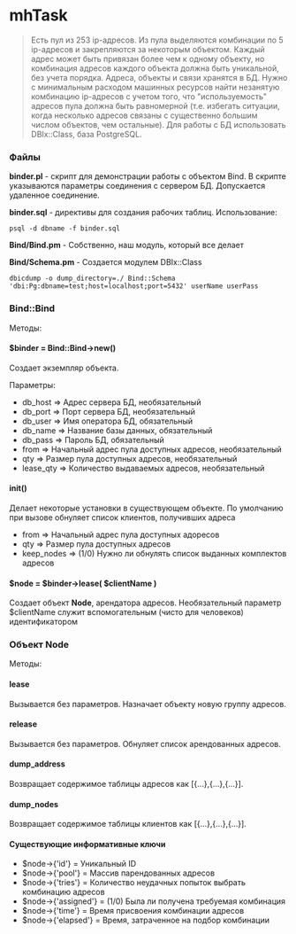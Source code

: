 # mhTask
>Есть пул из 253 ip-адресов. Из пула выделяются комбинации по 5 ip-адресов и закрепляются за некоторым объектом. Каждый адрес может быть привязан более чем к одному объекту, но комбинация адресов каждого объекта должна быть уникальной, без учета порядка. Адреса, объекты и связи хранятся в БД. Нужно с минимальным расходом машинных ресурсов найти незанятую комбинацию ip-адресов с учетом того, что "используемость" адресов пула должна быть равномерной (т.е. избегать ситуации, когда несколько адресов связаны с существенно большим числом объектов, чем остальные). Для работы с БД использовать DBIx::Class, база PostgreSQL.
### Файлы
**binder.pl** - скрипт для демонстрации работы с объектом Bind. В скрипте указываются параметры соединения с сервером БД. Допускается удаленное соединение.

**binder.sql** - директивы для создания рабочих таблиц. Использование: 

    psql -d dbname -f binder.sql
    
 **Bind/Bind.pm** - Собственно, наш модуль, который все делает
 
 **Bind/Schema.pm** - Создается модулем DBIx::Class
 
    dbicdump -o dump_directory=./ Bind::Schema 'dbi:Pg:dbname=test;host=localhost;port=5432' userName userPass
 ### Bind::Bind
 Методы:
 #### $binder = Bind::Bind->new()
 Создает экземпляр объекта.
 
 Параметры:
- db_host => Адрес сервера БД, необязательный
- db_port => Порт сервера БД, необязательный
- db_user => Имя оператора БД, обязательный
- db_name => Название базы данных, обязательный
- db_pass => Пароль БД, обязательный
- from => Начальный адрес пула доступных адресов, необязательный
- qty => Размер пула доступных адресов, необязательный
- lease_qty => Количество выдаваемых адресов, необязательный
#### init()
Делает некоторые установки в существующем объекте. По умолчанию при вызове обнуляет список клиентов, получивших адреса
- from => Начальный адрес пула доступных адоресов
- qty => Размер пула доступных адресов
- keep_nodes => (1/0) Нужно ли обнулять список выданных комплектов адресов
#### $node = $binder->lease( $clientName )
Создает объект **Node**, арендатора адресов. Необязательный параметр $clientName служит вспомогательным (чисто для человеков) идентификатором 
### Объект Node
Методы:
#### lease
Вызывается без параметров. Назначает объекту новую группу адресов.
#### release
Вызывается без параметров. Обнуляет список арендованных адресов.
#### dump_address
Возвращает содержимое таблицы адресов как [{...},{...},{...}].
#### dump_nodes
Возвращает содержимое таблицы клиентов как [{...},{...},{...}].
#### Существующие информативные ключи
- $node->{'id'} = Уникальный ID
- $node->{'pool'} = Массив парендованных адресов
- $node->{'tries'} = Количество неудачных попыток выбрать комбинацию адресов
- $node->{'assigned'} = (1/0) Была ли получена требуемая комбинация
- $node->{'time'} = Время присвоения комбинации адресов
- $node->{'elapsed'} = Время, затраченное на подбор комбинации

